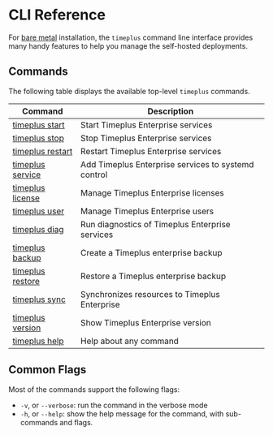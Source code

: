 # CLI Reference

For [bare metal](singlenode_install) installation, the `timeplus` command line interface provides many handy features to help you manage the self-hosted deployments.

## Commands

The following table displays the available top-level `timeplus` commands.

| Command                      | Description       |
| ----------------------------- | ---------- |
| [timeplus start](cli-start)             | Start Timeplus Enterprise services    |
| [timeplus stop](cli-stop)             | Stop Timeplus Enterprise services    |
| [timeplus restart](cli-restart)             | Restart Timeplus Enterprise services    |
| [timeplus service](cli-service)             | Add Timeplus Enterprise services to systemd control  |
| [timeplus license](cli-license)             |Manage Timeplus Enterprise licenses|
| [timeplus user](cli-user)             |Manage Timeplus Enterprise users|
| [timeplus diag](cli-diag)             |Run diagnostics of Timeplus Enterprise services|
| [timeplus backup](cli-backup)             |Create a Timeplus enterprise backup|
| [timeplus restore](cli-backup)             |Restore a Timeplus enterprise backup|
| [timeplus sync](cli-sync)             |Synchronizes resources to Timeplus Enterprise|
| [timeplus version](cli-version)             |Show Timeplus Enterprise version|
| [timeplus help](cli-help)             |Help about any command|

## Common Flags

Most of the commands support the following flags:
* `-v`, or `--verbose`: run the command in the verbose mode
* `-h`, or `--help`: show the help message for the command, with sub-commands and flags.
